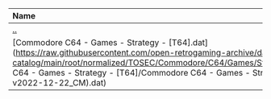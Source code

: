 |Name|Size|
|:---|---:|
|[..](../index.html)|DIR|
|[Commodore C64 - Games - Strategy - [T64].dat](https://raw.githubusercontent.com/open-retrogaming-archive/dat-catalog/main/root/normalized/TOSEC/Commodore/C64/Games/Strategy/[T64]/Commodore C64 - Games - Strategy - [T64]/Commodore C64 - Games - Strategy - [T64] (TOSEC-v2022-12-22_CM).dat)|398573|
